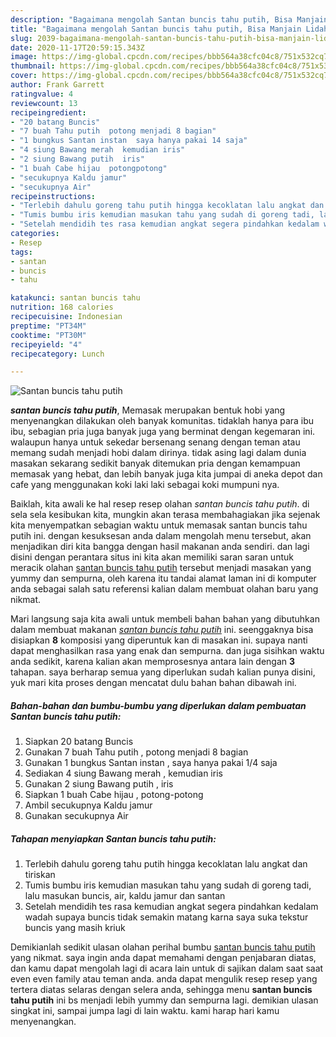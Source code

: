 ```yaml
---
description: "Bagaimana mengolah Santan buncis tahu putih, Bisa Manjain Lidah"
title: "Bagaimana mengolah Santan buncis tahu putih, Bisa Manjain Lidah"
slug: 2039-bagaimana-mengolah-santan-buncis-tahu-putih-bisa-manjain-lidah
date: 2020-11-17T20:59:15.343Z
image: https://img-global.cpcdn.com/recipes/bbb564a38cfc04c8/751x532cq70/santan-buncis-tahu-putih-foto-resep-utama.jpg
thumbnail: https://img-global.cpcdn.com/recipes/bbb564a38cfc04c8/751x532cq70/santan-buncis-tahu-putih-foto-resep-utama.jpg
cover: https://img-global.cpcdn.com/recipes/bbb564a38cfc04c8/751x532cq70/santan-buncis-tahu-putih-foto-resep-utama.jpg
author: Frank Garrett
ratingvalue: 4
reviewcount: 13
recipeingredient:
- "20 batang Buncis"
- "7 buah Tahu putih  potong menjadi 8 bagian"
- "1 bungkus Santan instan  saya hanya pakai 14 saja"
- "4 siung Bawang merah  kemudian iris"
- "2 siung Bawang putih  iris"
- "1 buah Cabe hijau  potongpotong"
- "secukupnya Kaldu jamur"
- "secukupnya Air"
recipeinstructions:
- "Terlebih dahulu goreng tahu putih hingga kecoklatan lalu angkat dan tiriskan"
- "Tumis bumbu iris kemudian masukan tahu yang sudah di goreng tadi, lalu masukan buncis, air, kaldu jamur dan santan"
- "Setelah mendidih tes rasa kemudian angkat segera pindahkan kedalam wadah supaya buncis tidak semakin matang karna saya suka tekstur buncis yang masih kriuk"
categories:
- Resep
tags:
- santan
- buncis
- tahu

katakunci: santan buncis tahu 
nutrition: 168 calories
recipecuisine: Indonesian
preptime: "PT34M"
cooktime: "PT30M"
recipeyield: "4"
recipecategory: Lunch

---
```



![Santan buncis tahu putih](https://img-global.cpcdn.com/recipes/bbb564a38cfc04c8/751x532cq70/santan-buncis-tahu-putih-foto-resep-utama.jpg)

<b><i>santan buncis tahu putih</i></b>, Memasak merupakan bentuk hobi yang menyenangkan dilakukan oleh banyak komunitas. tidaklah hanya para ibu ibu, sebagian pria juga banyak juga yang berminat dengan kegemaran ini. walaupun hanya untuk sekedar bersenang senang dengan teman atau memang sudah menjadi hobi dalam dirinya. tidak asing lagi dalam dunia masakan sekarang sedikit banyak ditemukan pria dengan kemampuan memasak yang hebat, dan lebih banyak juga kita jumpai di aneka depot dan cafe yang menggunakan koki laki laki sebagai koki mumpuni nya.



Baiklah, kita awali ke hal resep resep olahan <i>santan buncis tahu putih</i>. di sela sela kesibukan kita, mungkin akan terasa membahagiakan jika sejenak kita menyempatkan sebagian waktu untuk memasak santan buncis tahu putih ini. dengan kesuksesan anda dalam mengolah menu tersebut, akan menjadikan diri kita bangga dengan hasil makanan anda sendiri. dan lagi disini dengan perantara situs ini kita akan memiliki saran saran untuk meracik olahan <u>santan buncis tahu putih</u> tersebut menjadi masakan yang yummy dan sempurna, oleh karena itu tandai alamat laman ini di komputer anda sebagai salah satu referensi kalian dalam membuat olahan baru yang nikmat.


Mari langsung saja kita awali untuk membeli bahan bahan yang dibutuhkan dalam membuat makanan <u><i>santan buncis tahu putih</i></u> ini. seenggaknya bisa disiapkan <b>8</b> komposisi yang diperuntuk kan di masakan ini. supaya nanti dapat menghasilkan rasa yang enak dan sempurna. dan juga sisihkan waktu anda sedikit, karena kalian akan memprosesnya antara lain dengan <b>3</b> tahapan. saya berharap semua yang diperlukan sudah kalian punya disini, yuk mari kita proses dengan mencatat dulu bahan bahan dibawah ini.

<!--inarticleads1-->

##### Bahan-bahan dan bumbu-bumbu yang diperlukan dalam pembuatan Santan buncis tahu putih:

1. Siapkan 20 batang Buncis
1. Gunakan 7 buah Tahu putih , potong menjadi 8 bagian
1. Gunakan 1 bungkus Santan instan , saya hanya pakai 1/4 saja
1. Sediakan 4 siung Bawang merah , kemudian iris
1. Gunakan 2 siung Bawang putih , iris
1. Siapkan 1 buah Cabe hijau , potong-potong
1. Ambil secukupnya Kaldu jamur
1. Gunakan secukupnya Air




<!--inarticleads2-->

##### Tahapan menyiapkan Santan buncis tahu putih:

1. Terlebih dahulu goreng tahu putih hingga kecoklatan lalu angkat dan tiriskan
1. Tumis bumbu iris kemudian masukan tahu yang sudah di goreng tadi, lalu masukan buncis, air, kaldu jamur dan santan
1. Setelah mendidih tes rasa kemudian angkat segera pindahkan kedalam wadah supaya buncis tidak semakin matang karna saya suka tekstur buncis yang masih kriuk




Demikianlah sedikit ulasan olahan perihal bumbu <u>santan buncis tahu putih</u> yang nikmat. saya ingin anda dapat memahami dengan penjabaran diatas, dan kamu dapat mengolah lagi di acara lain untuk di sajikan dalam saat saat even even family atau teman anda. anda dapat mengulik resep resep yang tertera diatas selaras dengan selera anda, sehingga menu <b>santan buncis tahu putih</b> ini bs menjadi lebih yummy dan sempurna lagi. demikian ulasan singkat ini, sampai jumpa lagi di lain waktu. kami harap hari kamu menyenangkan.
